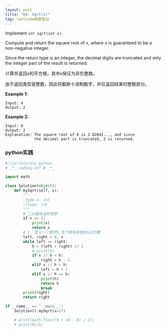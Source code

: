 ```yaml
---
layout: post
title: "69. Sqrt(x)"
tag: leetcode刷题笔记
---
```

Implement `int sqrt(int x)`.

Compute and return the square root of *x*, where *x* is guaranteed to be a non-negative integer.

Since the return type is an integer, the decimal digits are truncated and only the integer part of the result is returned.

计算并返回x的平方根，其中x保证为非负整数。

由于返回类型是整数，因此将截断十进制数字，并仅返回结果的整数部分。

**Example 1:**

```
Input: 4
Output: 2
```

**Example 2:**

```
Input: 8
Output: 2
Explanation: The square root of 8 is 2.82842..., and since 
             the decimal part is truncated, 2 is returned.
```

### **python实践**

~~~python
#!/usr/bin/env python
# _*_ coding:utf-8 _*_

import math

class Solution(object):
    def mySqrt(self, x):
        """
        :type x: int
        :rtype: int
        """
        # 二分查找法的思想
        if x <= 1:
            print(x)
            return x
        # 1. 定义一个数字h,专门用来存放除以2的数
        left, right = 0, x
        while left <= right:
            h = (left + right) // 2
            # print(h)
            if x // h < h:
                right = h - 1
            elif x // h > h:
                left = h + 1
            elif x // h == h:
                print(h)
                return h
                break
        print(right)
        return right

if __name__ == '__main__':
    Solution().mySqrt(x=17)

    # print(math.floor(0 + (8 - 0) / 2))
    # print(8//1)
~~~

